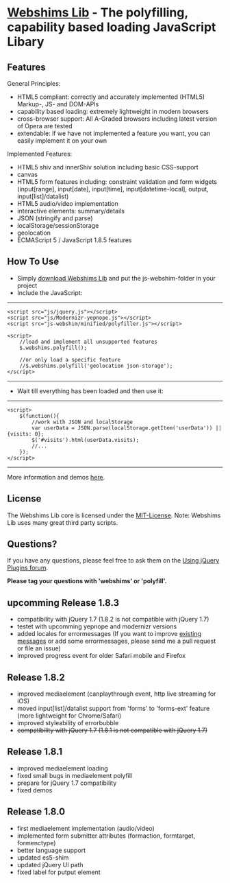 [Webshims Lib](http://aFarkas.github.com/webshim/demos/index.html) - The polyfilling, capability based loading JavaScript Libary
================================

Features
------------------

General Principles:

* HTML5 compliant: correctly and accurately implemented (HTML5) Markup-, JS- and DOM-APIs  
* capability based loading: extremely lightweight in modern browsers
* cross-browser support: All A-Graded browsers including latest version of Opera are tested
* extendable: if we have not implemented a feature you want, you can easily implement it on your own

Implemented Features:

* HTML5 shiv and innerShiv solution including basic CSS-support
* canvas
* HTML5 form features including: constraint validation and form widgets (input[range], input[date], input[time], input[datetime-local], output, input[list]/datalist)
* HTML5 audio/video implementation
* interactive elements: summary/details
* JSON (stringify and parse)
* localStorage/sessionStorage
* geolocation
* ECMAScript 5 / JavaScript 1.8.5 features 


How To Use
------------------

* Simply [download Webshims Lib](https://github.com/aFarkas/webshim/downloads) and put the js-webshim-folder in your project
* Include the JavaScript:

---------------
	<script src="js/jquery.js"></script>
	<script src="js/Modernizr-yepnope.js"></script> 
	<script src="js-webshim/minified/polyfiller.js"></script> 

	<script> 
		//load and implement all unsupported features 
		$.webshims.polyfill();
		
		//or only load a specific feature
		//$.webshims.polyfill('geolocation json-storage');
	</script>
---------------

* Wait till everything has been loaded and then use it:

--------------
	<script> 
		$(function(){
			//work with JSON and localStorage 
			var userData = JSON.parse(localStorage.getItem('userData')) || {visits: 0};
			$('#visits').html(userData.visits);
			//...
		});
	</script>
--------------

More information and demos [here](http://aFarkas.github.com/webshim/demos/index.html).


License
---------------------------------------

The Webshims Lib core is licensed under the [MIT-License](http://aFarkas.github.com/webshim/MIT-LICENSE.txt). Note: Webshims Lib uses many great third party scripts.



Questions?
----------

If you have any questions, please feel free to ask them on the [Using jQuery Plugins
forum](http://forum.jquery.com/using-jquery-plugins).

**Please tag your questions with 'webshims' or 'polyfill'.**

upcomming Release 1.8.3
----------

- compatibility with jQuery 1.7 (1.8.2 is not compatible with jQuery 1.7)
- testet with upcomming yepnope and modernizr versions
- added locales for errormessages (If you want to improve [existing messages](https://github.com/aFarkas/webshim/tree/master/src/shims/i18n) or add some errormessages, please send me a pull request or file an issue)
- improved progress event for older Safari mobile and Firefox

Release 1.8.2
----------
- improved mediaelement (canplaythrough event, http live streaming for iOS)
- moved input[list]/datalist support from 'forms' to 'forms-ext' feature (more lightweight for Chrome/Safari)
- improved styleability of errorbubble
- <del>compatibility with jQuery 1.7 (1.8.1 is not compatible with jQuery 1.7)</del>

Release 1.8.1
----------
- improved mediaelement loading
- fixed small bugs in mediaelement polyfill
- prepare for jQuery 1.7 compatibility
- fixed demos


Release 1.8.0
----------

* first mediaelement implementation (audio/video)
* implemented form submitter attributes (formaction, formtarget, formenctype)
* better language support
* updated es5-shim
* updated jQuery UI path 
* fixed label for putput element